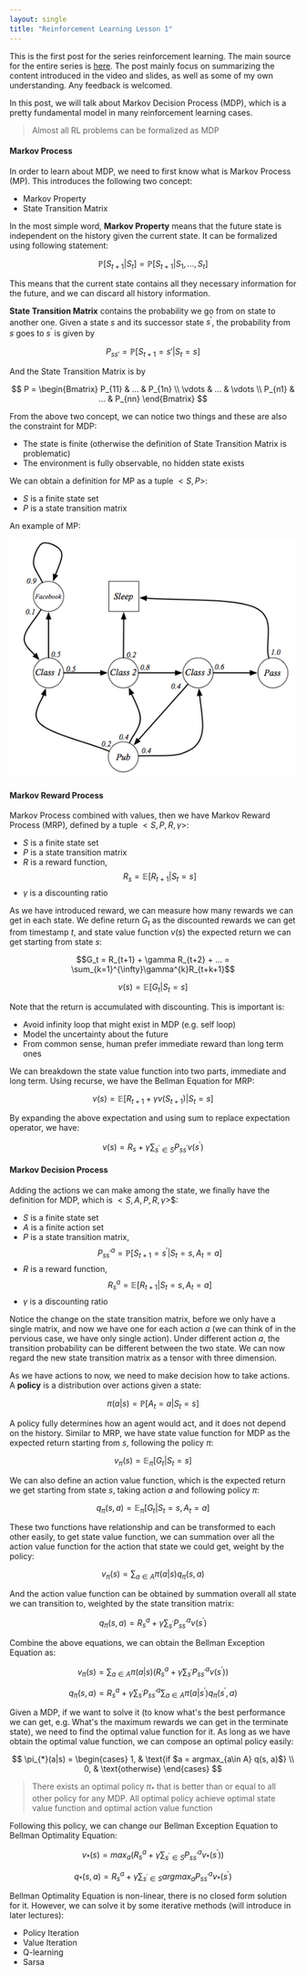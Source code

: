 ```yaml
---
layout: single
title: "Reinforcement Learning Lesson 1"
---
```

This is the first post for the series reinforcement learning. The main source for the entire series is [here](http://www0.cs.ucl.ac.uk/staff/D.Silver/web/Teaching.html). The post mainly focus on summarizing the content introduced in the video and slides, as well as some of my own understanding. Any feedback is welcomed.

In this post, we will talk about Markov Decision Process (MDP), which is a pretty fundamental model in many reinforcement learning cases.
> Almost all RL problems can be formalized as MDP

#### Markov Process
In order to learn about MDP, we need to first know what is Markov Process (MP). This introduces the following two concept:
* Markov Property
* State Transition Matrix

In the most simple word, **Markov Property** means that the future state is independent on the history given the current state. It can be formalized using following statement:

$$\mathbb{P}[S_{t+1}|S_{t}] = \mathbb{P}[S_{t+1}|S_1, ..., S_t]$$

This means that the current state contains all they necessary information for the future, and we can discard all history information.

**State Transition Matrix** contains the probability we go from on state to another one. Given a state $s$ and its successor state $s^\prime$, the probability from $s$ goes to $s^\prime$ is given by

$$P_{ss\prime} = \mathbb{P}[S_{t+1}=s\prime|S_{t}=s]$$

And the State Transition Matrix is by

$$
P =
\begin{Bmatrix}
P_{11} & ... & P_{1n} \\
\vdots & ... & \vdots \\
P_{n1} & ... & P_{nn}
\end{Bmatrix}
$$

From the above two concept, we can notice two things and these are also the constraint for MDP:
* The state is finite (otherwise the definition of State Transition Matrix is problematic)
* The environment is fully observable, no hidden state exists

We can obtain a definition for MP as a tuple $<S, P>$:
* $S$ is a finite state set
* $P$ is a state transition matrix

An example of MP:

![Markov Process](/assets/mdp.png)

#### Markov Reward Process
Markov Process combined with values, then we have Markov Reward Process (MRP), defined by a tuple $<S, P, R, \gamma>$:
* $S$ is a finite state set
* $P$ is a state transition matrix
* $R$ is a reward function,
$$R_{s} = \mathbb{E}[R_{t+1}|S_{t}=s]$$
* $\gamma$ is a discounting ratio

As we have introduced reward, we can measure how many rewards we can get in each state. We define return $G_t$ as the discounted rewards we can get from timestamp $t$, and state value function $v(s)$ the expected return we can get starting from state $s$:

$$G_t = R_{t+1} + \gamma R_{t+2} + ... = \sum_{k=1}^{\infty}\gamma^{k}R_{t+k+1}$$

$$v(s) = \mathbb{E}[G_t|S_t=s]$$

Note that the return is accumulated with discounting. This is important is:
* Avoid infinity loop that might exist in MDP (e.g. self loop)
* Model the uncertainty about the future
* From common sense, human prefer immediate reward than long term ones

We can breakdown the state value function into two parts, immediate and long term. Using recurse, we have the Bellman Equation for MRP:

$$v(s) = \mathbb{E}[R_{t+1} + \gamma v(S_{t+1})|S_t=s]$$

By expanding the above expectation and using sum to replace expectation operator, we have:

$$v(s) = R_s + \gamma\sum_{s^\prime\in S}P_{ss^\prime}v(s^\prime)$$

#### Markov Decision Process
Adding the actions we can make among the state, we finally have the definition for MDP, which is $<S, A, P, R, \gamma>$$:
* $S$ is a finite state set
* $A$ is a finite action set
* $P$ is a state transition matrix,
$$P_{ss^\prime}^a = \mathbb{P}[S_{t+1}=s^\prime|S_{t}=s, A_t=a]$$
* $R$ is a reward function,
$$R_{s}^a = \mathbb{E}[R_{t+1}|S_{t}=s, A_t=a]$$
* $\gamma$ is a discounting ratio

Notice the change on the state transition matrix, before we only have a single matrix, and now we have one for each action $a$ (we can think of in the pervious case, we have only single action). Under different action $a$, the transition probability can be different between the two state. We can now regard the new state transition matrix as a tensor with three dimension.

As we have actions to now, we need to make decision how to take actions. A **policy** is a distribution over actions given a state:

$$\pi(a|s) = \mathbb{P}[A_t=a|S_t=s]$$

A policy fully determines how an agent would act, and it does not depend on the history. Similar to MRP, we have state value function for MDP as the expected return starting from $s$, following the policy $\pi$:

$$v_{\pi}(s) = \mathbb{E}_{\pi}[G_t|S_t=s]$$

We can also define an action value function, which is the expected return we get starting from state $s$, taking action $a$ and following policy $\pi$:

$$q_{\pi}(s, a) = \mathbb{E}_{\pi}[G_t|S_t=s, A_t=a]$$

These two functions have relationship and can be transformed to each other easily, to get state value function, we can summation over all the action value function for the action that state we could get, weight by the policy:

$$v_\pi(s) = \sum_{a\in A}\pi(a|s)q_{\pi}(s, a)$$

And the action value function can be obtained by summation overall all state we can transition to, weighted by the state transition matrix:

$$q_\pi(s, a) = R_s^a + \gamma\sum_{s^\prime}P_{ss^\prime}^a v(s^\prime)$$

Combine the above equations, we can obtain the Bellman Exception Equation as:

$$v_\pi(s) = \sum_{a\in A}\pi(a|s)(R_s^a + \gamma\sum_{s^\prime}P_{ss^\prime}^a v(s^\prime))$$

$$q_\pi(s, a) = R_s^a + \gamma\sum_{s^\prime}P_{ss^\prime}^a \sum_{a\in A}\pi(a|s^\prime)q_{\pi}(s^\prime, a)$$

Given a MDP, if we want to solve it (to know what's the best performance we can get, e.g. What's the maximum rewards we can get in the terminate state), we need to find the optimal value function for it. As long as we have obtain the optimal value function, we can compose an optimal policy easily:

$$
\pi_{*}(a|s) =
\begin{cases}
1,  & \text{if $a = argmax_{a\in A} q(s, a)$} \\
0, & \text{otherwise}
\end{cases}
$$

> There exists an optimal policy $\pi_{*}$ that is better than or equal to all other policy for any MDP. All optimal policy achieve optimal state value function and optimal action value function

Following this policy, we can change our Bellman Exception Equation to Bellman Optimality Equation:

$$v_*(s)=max_{a}(R_s^a + \gamma\sum_{s^\prime\in S}P_{ss^\prime}^a v_*(s^\prime))$$

$$q_*(s, a)=R_s^a + \gamma\sum_{s^\prime\in S} argmax_{a} P_{ss^\prime}^a v_*(s^\prime)$$

Bellman Optimality Equation is non-linear, there is no closed form solution for it. However, we can solve it by some iterative methods (will introduce in later lectures):
* Policy Iteration
* Value Iteration
* Q-learning
* Sarsa
